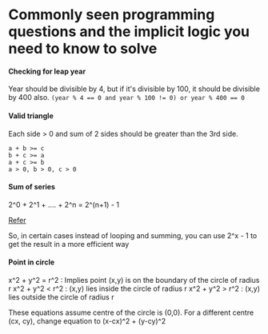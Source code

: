 # Commonly seen programming questions and the implicit logic you need to know to solve

#### Checking for leap year
Year should be divisible by 4, but if it's divisible by 100, it should be divisible by 400 also. 
``` (year % 4 == 0 and year % 100 != 0) or year % 400 == 0 ```

#### Valid triangle
Each side > 0 and sum of 2 sides should be greater than the 3rd side.

```
a + b >= c
b + c >= a
a + c >= b
a > 0, b > 0, c > 0
```

#### Sum of series

2^0 + 2^1 + .... + 2^n = 2^(n+1) - 1

[Refer](https://math.stackexchange.com/a/4367411)

So, in certain cases instead of looping and summing, you can use 2^x - 1 to get the result in a more efficient way


#### Point in circle

x^2 + y^2 = r^2 : Implies point (x,y) is on the boundary of the circle of radius r
x^2 + y^2 < r^2 : (x,y) lies inside the circle of radius r
x^2 + y^2 > r^2 : (x,y) lies outside the circle of radius r

These equations assume centre of the circle is (0,0). For a different centre (cx, cy), change equation to (x-cx)^2 + (y-cy)^2

